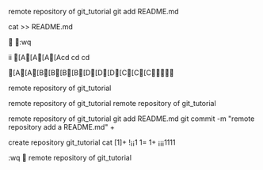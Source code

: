 remote repository of git_tutorial
git add README.md




cat >> README.md




:wq


ii
[A[A[A[Acd
cd
cd







[A[A[B[B[B[B[D[D[D[C[C[C







remote repository of git_tutorial

remote repository of git_tutorial
remote repository of git_tutorial








































































remote repository of git_tutorial
git add README.md
git commit -m "remote repository add a README.md"
+


create repository git_tutorial
cat
[1]+
!¡¡1
1=
1+
¡¡¡1111

:wq

remote repository of git_tutorial
